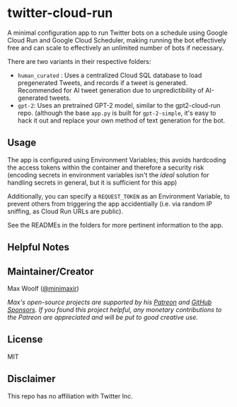 # twitter-cloud-run

A minimal configuration app to run Twitter bots on a schedule using Google Cloud Run and Google Cloud Scheduler, making running the bot effectively free and can scale to effectively an unlimited number of bots if necessary.

There are two variants in their respective folders:

* `human_curated` : Uses a centralized Cloud SQL database to load pregenerated Tweets, and records if a tweet is generated. Recommended for AI tweet generation due to unpredictibility of AI-generated tweets.
* `gpt-2`: Uses an pretrained GPT-2 model, similar to the gpt2-cloud-run repo. (although the base `app.py` is built for `gpt-2-simple`, it's easy to hack it out and replace your own method of text generation for the bot.

## Usage

The app is configured using Environment Variables; this avoids hardcoding the access tokens within the container and therefore a security risk (encoding secrets in environment variables isn't the *ideal* solution for handling secrets in general, but it is sufficient for this app)

Additionally, you can specify a `REQUEST_TOKEN` as an Environment Variable, to prevent others from triggering the app accidentially (i.e. via random IP sniffing, as Cloud Run URLs are public).

See the READMEs in the folders for more pertinent information to the app.

## Helpful Notes

## Maintainer/Creator

Max Woolf ([@minimaxir](https://minimaxir.com))

*Max's open-source projects are supported by his [Patreon](https://www.patreon.com/minimaxir) and [GitHub Sponsors](https://github.com/sponsors/minimaxir). If you found this project helpful, any monetary contributions to the Patreon are appreciated and will be put to good creative use.*

## License

MIT

## Disclaimer

This repo has no affiliation with Twitter Inc.